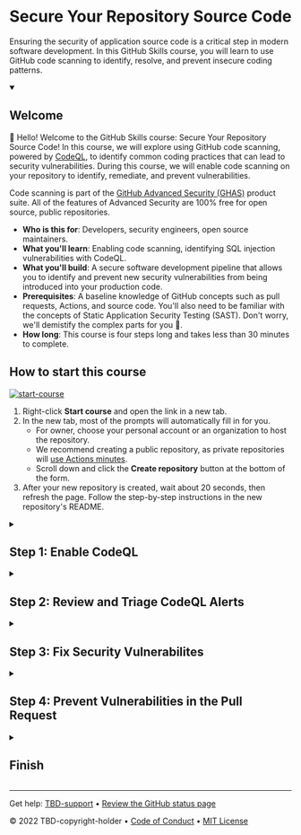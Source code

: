 <!--
  <<< Author notes: Header of the course >>>
  Read <https://skills.github.com/quickstart> for more information about how to build courses using this template.
  Include a 1280×640 image, course name in sentence case, and a concise description in emphasis.
  In your repository settings: enable template repository, add your 1280×640 social image, auto delete head branches.
  Next to "About", add description & tags; disable releases, packages, & environments.
  Add your open source license, GitHub uses the MIT license.
-->

# Secure Your Repository Source Code 

Ensuring the security of application source code is a critical step in modern software development.  In this GitHub Skills course, you will learn to use GitHub code scanning to identify, resolve, and prevent insecure coding patterns.

<!--
  <<< Author notes: Start of the course >>>
  Include start button, a note about Actions minutes,
  and tell the learner why they should take the course.
  Each step should be wrapped in <details>/<summary>, with an `id` set.
  The start <details> should have `open` as well.
  Do not use quotes on the <details> tag attributes.
-->

<details id=0 open>
<summary><h2>Welcome</h2></summary>

👋 Hello!  Welcome to the GitHub Skills course: Secure Your Repository Source Code!  In this course, we will explore using GitHub code scanning, powered by [CodeQL](https://codeql.github.com/), to identify common coding practices that can lead to security vulnerabilities.  During this course, we will enable code scanning on your repository to identify, remediate, and prevent vulnerabilities.
  
Code scanning is part of the [GitHub Advanced Security (GHAS)](https://docs.github.com/en/get-started/learning-about-github/about-github-advanced-security) product suite.  All of the features of Advanced Security are 100% free for open source, public repositories.

- **Who is this for**: Developers, security engineers, open source maintainers.
- **What you'll learn**: Enabling code scanning, identifying SQL injection vulnerabilities with CodeQL.
- **What you'll build**: A secure software development pipeline that allows you to identify and prevent new security vulnerabilities from being introduced into your production code.
- **Prerequisites**: A baseline knowledge of GitHub concepts such as pull requests, Actions, and source code.  You'll also need to be familiar with the concepts of Static Application Security Testing (SAST).  Don't worry, we'll demistify the complex parts for you 🙂.
- **How long**: This course is four steps long and takes less than 30 minutes to complete.

## How to start this course

<!-- For start course, run in JavaScript:
'https://github.com/new?' + new URLSearchParams({
  template_owner: 'TBD-organization',
  template_name: 'TBD-course-name',
  owner: '@me',
  name: 'TBD-organization-TBD-course-name',
  description: 'My clone repository',
  visibility: 'public',
}).toString()
-->

[![start-course](https://user-images.githubusercontent.com/1221423/235727646-4a590299-ffe5-480d-8cd5-8194ea184546.svg)](TBD-generate)

1. Right-click **Start course** and open the link in a new tab.
2. In the new tab, most of the prompts will automatically fill in for you.
   - For owner, choose your personal account or an organization to host the repository.
   - We recommend creating a public repository, as private repositories will [use Actions minutes](https://docs.github.com/en/billing/managing-billing-for-github-actions/about-billing-for-github-actions).
   - Scroll down and click the **Create repository** button at the bottom of the form.
3. After your new repository is created, wait about 20 seconds, then refresh the page. Follow the step-by-step instructions in the new repository's README.

</details>

<!--
  <<< Author notes: Step 1 >>>
  Choose 3-5 steps for your course.
  The first step is always the hardest, so pick something easy!
  Link to docs.github.com for further explanations.
  Encourage users to open new tabs for steps!
  TBD-step-1-notes.
-->

<details id=1>
<summary><h2>Step 1: Enable CodeQL</h2></summary>

👋 Hello! Welcome to the GitHub Skills course: Secure Your Repository Source Code! 

Let's get started!  

In this first step, we'll be learning more about CodeQL and how to use it to secure your source code. 

**What is GitHub code scanning**: [Code scanning](https://docs.github.com/en/code-security/code-scanning/automatically-scanning-your-code-for-vulnerabilities-and-errors/about-code-scanning) is a capability that allows development teams to integrate security testing tools into the software development process.  This is done using GitHub Actions.  With code scanning, you can integrate many different types of tools including SAST, container, and infrastructure as code security tools.

**What is CodeQL**: [CodeQL](https://docs.github.com/en/code-security/code-scanning/automatically-scanning-your-code-for-vulnerabilities-and-errors/about-code-scanning-with-codeql) is a static analysis testing tool created by the team at GitHub.  CodeQL is a deep semantic analysis tool that helps you identify security weaknesses such as SQL injection, cross-site scripting, and code injection issues.  

### :keyboard: Activity: Enable code scanning with CodeQL

1. Open a new browser tab, and work on the steps in your second tab while you read the instructions in this tab.
2. Navigate the to **settings** tab at the top of your repository.
3. Inside the repository settings page navigate to **Code security and analysis** in the left-hand navigation, under the **Security** heading
4. Scroll down to the section titled **Code scanning**.  Here we will configure the CodeQL analysis.  There are two sections, "CodeQL analysis" and "Other tools"  for now we will focus on CodeQL analysis.  Feel free to browse the other code scanning tool integrations by choosing "Explore other workflows".  We're not going to set up any other tools in this course, though. 
5. Select the **Set up** dropdown and choose **Default**
  <img width="837" alt="image" src="https://github.com/leftrightleft/enable-code-scanning/assets/4910518/c539dc7a-0c94-4137-b17f-18f965039165">

6. Let's take a look at the config options in the modal:
  - **Languages to analyze:** These are the languages that will be scanned by CodeQL.  In this case, it's `Python`.  
  - **Query suites:** CodeQL [queries](https://docs.github.com/en/code-security/code-scanning/automatically-scanning-your-code-for-vulnerabilities-and-errors/about-code-scanning-with-codeql#about-codeql-queries) are packaged in bundles called "suites".  This section allows you to choose which query suite to use.  We'll leave this set as **Default** for this exercise
  - **Events:** This section tells CodeQL when to scan.  In this case, it's set to scan on any pull request to the `main` branch.
   <img width="903" alt="image" src="https://github.com/leftrightleft/enable-code-scanning/assets/4910518/516b6b43-e172-4324-86e9-21c4a74ca610">

7. Press **Enable CodeQL**
8. Wait about 20 seconds then refresh this page for the next step.

</details>

<!--
  <<< Author notes: Step 2 >>>
  Start this step by acknowledging the previous step.
  Define terms and link to docs.github.com.
  TBD-step-2-notes.
-->

<details id=2>
<summary><h2>Step 2: Review and Triage CodeQL Alerts</h2></summary>

_Way to go! You got CodeQL running! :tada:_

In this exercise, we'll review the CodeQL findings and understand how to triage the alerts.  We have 4 activities we'll accomplish in this step:
  1. View the CodeQL alerts
  2. Review an alert
  3. Close an alert
  4. Create a GitHub issue to track an alert
  
**What is CWE**: CWE stands for Common Weakenss Enumeration.  You can think of it as a way to describe and categorize security issues in application source code.  More information on CWEs is available in this [wikipedia article](https://en.wikipedia.org/wiki/Common_Weakness_Enumeration)

### :keyboard: Activity 1: View all CodeQL Alerts

In this activity, we will view the CodeQL findings in the Security page of your repository.  The Security page is where all security related information is displayed. 
1. Navigate to the **Security** tab in the top navigation bar of your repository **ProTip**: do this in a new tab
  
  ![image](https://github.com/leftrightleft/enable-code-scanning/assets/4910518/b9d39c6c-34a7-45e8-8a84-ccfe89f9ac65)
  
2. Select **Code scanning** under the "Vulnerability alerts" heading in left-side navigation bar
3. This screen will contain all the vulnerabilities identified by CodeQL inside this repository's codebase.  Explore the different filters and search capabilities in this page.  These filtering capabilities become very helpful when you're working with many findings!


### :keyboard: Activity 2: Review an Alert
In this activity, we will work through a CodeQL alert.  We'll understand how to view the data-flow of the vulnerability, understand what part of the code the alert impacts, and learn how to get more information about the alert.  There are no changes in this activity, we're just working through the alert UI. 

* **Alert status:** This section shows the current alert status (open or closed), as well as which branch this alert was found in and when it was found
  
  ![image](https://github.com/leftrightleft/enable-code-scanning/assets/4910518/5c34e1ac-d7ab-47b4-a83a-4a86a473cb9b)

* **Location information:**  This section describes which part of the code is vulnerable.  
  
  ![image](https://github.com/leftrightleft/enable-code-scanning/assets/4910518/b402aef6-ca19-491b-a2a0-1d402106e64f)
  
* **Paths:** Feel free to click on **Show paths** to get more insights into the alert's data-flow.  The modal that opens up is very helpful in understanding where the user input (we call that a source) flows through the application until it's acted on (we call this the sink).  This modal helps to understand the flow of data through your application
  
* **Recommendations:** This section includes some more very useful information.  In the top bar, you can see the tool (CodeQL in this case), Rule ID, and even view the CodeQL query used to find this vulnerabilitiy.  You can view the query by clicking **View source**.  Additionally, this pane includes recommendations for fixing this vulnerability.  Click **Show more** to view the full recommendation
  ![image](https://github.com/leftrightleft/enable-code-scanning/assets/4910518/fc149d1f-6593-4f6f-9f3c-e3b64b4bd2ab)

* **Audit trail:** The audit trail section of the alert shows the history of the alert.  As users mark a finding as closed, or fix a finding in code, we track those changes here
  ![image](https://github.com/leftrightleft/enable-code-scanning/assets/4910518/6cc9e07e-c32c-4868-a4c3-0fb97544ea3f)

* **Alert tirage:** To triage an alert, or open a new issue, you will use these buttons.  Don't do anything yet 😄. We'll get into these buttons in a moment!
  
  ![image](https://github.com/leftrightleft/enable-code-scanning/assets/4910518/604e4812-eaa3-4732-8520-00fae0ea68cd)

* **Additional info:** Finally, the right-side panel contains information such as tags, CWE information, and the severity of the alert
  ![image](https://github.com/leftrightleft/enable-code-scanning/assets/4910518/eecd7776-1dfc-4d40-856b-0a7a1a81f653)


### :keyboard: Activity 3: Close an Alert
Now that we're familiar with the alert layout, let's work through the process of closing one!

1. Inside the same alert you just opened, click the **Dismiss alert** button, then choose any reason for dismissal, and add a short note.
2. Click **Dismiss alert**
  ![image](https://github.com/leftrightleft/enable-code-scanning/assets/4910518/5eb98ae6-2bb2-4ebd-a302-a30cb4e058c8)

3. At this point, the alert will change state to closed.  You also see that the change you made has been added to the audit trail at the bottom of the alert
4. Navigate back to **Security** > **Code scanning alerts**.  You'll see that you only have 1 alert listed.
5. Click **1 Closed**.  This will bring you to the closed alerts where you can view the alert you just closed
  ![image](https://github.com/leftrightleft/enable-code-scanning/assets/4910518/9842b7b7-d6fe-4755-83dc-048425dc55ce)

6. Feel free to reopen the alert by opening it, then selecting **Reopen alert**

### :keyboard: Activity 4: Create a GitHub Issue for an Alert
This last step will show you how to create a GitHub Issue to track the work that goes into resolving a vulnerability.  Issues are nice because they can provide a location to collaborate on a security problem, the same way we would a traditional software bug.  Additionally, issues can be assigned to people or teams.
  
1. Open one of the open alerts that CodeQL originally found.  
2. Click the green **Create issue** button at the top right of the alert.  TIP: If you don't see this button, you might be working in a closed alert.  Try with an alert that's currently open
  
  ![image](https://github.com/leftrightleft/enable-code-scanning/assets/4910518/a446baf6-18e5-442d-b0fc-8e4110e422dd)

3. A new issue creation page will open.  You don't need to make any changes in this page, but feel free to add additional information.  
4. Click **Submit new issue**
5. View the issue you just created by clicking **Issues** in the top navigation bar of your repository. Your issue will be listed in that page. 
6. Wait about 20 seconds then refresh this page for the next step.
  
</details>

<!--
  <<< Author notes: Step 3 >>>
  Start this step by acknowledging the previous step.
  Define terms and link to docs.github.com.
  TBD-step-3-notes.
-->

<details id=3>
<summary><h2>Step 3: Fix Security Vulnerabilites</h2></summary>

_Nice work finishing Step 2: Reviewing and Triaging CodeQL Alerts :sparkles:_
  
In this step, we will work to fix the existing security vulnerabilities already identified by CodeQL.  Remember, at this point we have introduced CodeQL into our repository and had it scan the existing code.  The vulnerabilities it found are real-world issues and they need to be fixed!  We'll fix this issue by editing the `/server/routes.py` file.  

### :keyboard: Activity 1: Review alerts
This step is important!  Before we fix these alerts, we need to make sure the alerts are still open.  We'll also need to get some information on which files we need to fix, and how best to fix these issues.

1. Navigate to your code scanning alerts page: **Security** > **Code scanning**
1. You should see 2 alerts listed as Open. If any of the alerts are listed as **Closed**, open the alert page and choose **Reopen alert**
![image](https://github.com/leftrightleft/enable-code-scanning/assets/4910518/c9d9f1b7-5f17-423c-8b43-81e8912aaf9c)

Now that both of these alerts are back to an "Open" state, we can come up with a plan to fix them.  If you look at the alerts, they are both calling out one specific file containing the issues: `server/routes.py`.  The issue is in how we're crafting the SQL query for the database.  These queries are vulnerable to SQL injection attacks.  We need to get these SQL statements re-written more securely.  
  
If you expand the **More info** section at the bottom of the alert, there are very clear suggestions to fix this query.  We're going to implement those suggestions in the next activity.

### :keyboard: Activity 2: Edit routes.py
Now that we know where the issues exist and how to fix them, we're going to modify the file `routes.py` to fix the problems.  Again, you'll want to do these next steps in a separate browser window or tab.
  
1. In the **Code** pane, click on the folder named `server`, then click on the file named `routes.py`.  The code view page will open.
  
  ![image](https://github.com/leftrightleft/enable-code-scanning/assets/4910518/2af87da0-b39a-469c-ab37-d3121660978e)
  
2. Click the edit button
  
  ![image](https://github.com/leftrightleft/enable-code-scanning/assets/4910518/ac53e02c-a169-439f-b04a-37c36048514d)
  
3. Edit line 16 by highlighting the SQL statement and replace it with this text: `"SELECT * FROM books WHERE name LIKE %s", name`.  Your page should look like this:
  
  ![image](https://github.com/leftrightleft/enable-code-scanning/assets/4910518/0513c535-a4a1-4be4-b7e0-efb0ed49827e)
  
4. Next we're going to edit line 22.  We'll replace the SQL statement with this text: `"SELECT * FROM books WHERE author LIKE %s", author`
  
  ![image](https://github.com/leftrightleft/enable-code-scanning/assets/4910518/a5f7b863-aa06-4302-846b-82af27f1fa84)
  
5. Select **Commit changes...** from the top right 
  
  ![image](https://github.com/leftrightleft/enable-code-scanning/assets/4910518/daffc4b7-b137-4441-92c6-6e65bfd654d4)
  
6. The "Propose changes" window will pop up.  Leave the defaults configured, and choose **Commit changes**

9. Now that the code has been committed into your main branch, CodeQL will initiate a new scan. Check the status of that scan by navigating to **Actions** then choose the **CodeQL** action.  Once the scan job completes, Actions will display a green check next to the last run

10. Once that CodeQL scan is done, navigate to **Security** > **Code scanning** to see the alerts.  You should have 0 open alerts and 2 closed alerts 🎉.  Feel free to review the closed alerts, especially the audit trail.  

11. Wait about 20 seconds then refresh this page for the next step.
  
</details>

<!--
  <<< Author notes: Step 4 >>>
  Start this step by acknowledging the previous step.
  Define terms and link to docs.github.com.
  TBD-step-4-notes.
-->

<details id=4>
<summary><h2>Step 4: Prevent Vulnerabilities in the Pull Request</h2></summary>

_Nicely done!  You finished Step 3: Fix Security Vulnerabilites! :partying_face:_

Way to go!  You made it this far.  We're almost done! The last step is to test out the pull request integration with CodeQL.  In this step, we will be adding a vulnerability back into the `routes.py` file to trigger an alert for a SQL injection vulnerability.  This is going to be the same issue we saw originally.  
  
The goal here is to understand what developers experience when a new vulnerability is found.  
  
We will edit the `routes.py` file, edit the SQL statement to make it insecure, commit that code, create a pull request to merge that insecure code into the main branch, then experience the alert inside the pull request. 
  
Let's get started 👍

**What is pull request**: A pull request (PR) is a utility available in GitHub that allows new code to be reviewed before being "merged" with the main code in the repository.  This method allows multiple people to work on the same code at the same time.  For more information, check out the GitHub Skills course [Introduction to GitHub](https://github.com/skills/introduction-to-github)

**What is branch**: A branch is a separate copy of the code inside our repository.  Branches allow developers to work on a different copy of the code, separate from the main branch.  For more information see the GitHub docs: [About branches](https://docs.github.com/en/pull-requests/collaborating-with-pull-requests/proposing-changes-to-your-work-with-pull-requests/about-branches#).

### :keyboard: Activity: Edit `routes.py` and create a new pull request

In this first activity, we'll introduce the same insecure SQL statement from before to the `routes.py` file.  Once we update the file, we'll commit it to a new branch, then create a pull request.

  1. In the **Code** pane, click on the folder named `server`, then click on the file named `routes.py`.  The code view page will open.
  ![image](https://github.com/leftrightleft/enable-code-scanning/assets/4910518/2af87da0-b39a-469c-ab37-d3121660978e)
  
  2. Click the edit button
  <img width="700" alt="image" src="https://github.com/leftrightleft/enable-code-scanning/assets/4910518/ac53e02c-a169-439f-b04a-37c36048514d">
  
  3. Edit line 16 by highlighting the SQL statement and replace it with this text: `"SELECT * FROM books WHERE name LIKE '%" + name + "%'"`.  Your page should look like this:
  ![image](https://github.com/leftrightleft/enable-code-scanning/assets/4910518/dd460da6-5097-45e4-b949-36f62b0c45e0)

  4. Select **Commit changes** from the top right 
  ![image](https://github.com/leftrightleft/enable-code-scanning/assets/4910518/daffc4b7-b137-4441-92c6-6e65bfd654d4)
  
  5. The "Propose changes" window will open.  This time, you're going to select the radio button next to **Create a new branch**.  You can create a new name for this branch, or leave it the default suggestion.
  ![image](https://github.com/leftrightleft/enable-code-scanning/assets/4910518/62586097-2099-4f24-b7f6-30509933db2e)

  6. Click **Propose changes**.  This opens a new pull request
  7. in the "Open a pull request" window, click **Create pull request**
  

### :keyboard: Activity: Review pull request

At this point, we've edited the file `routes.py` with our vulnerable code, committed those changes to our new branch, and created a pull request to merge the new branch into our `main` branch.  This is the exact same set of steps a developer would take as they introduce new, vulnerable code into a repository.  
  
Now, let's work through the pull request to see what the experience is like.
  
1. In the previous activity, we created the pull request.  After creating the pull request, you were brought directly to the pull request page.  Take a look at the checks at the bottom of the pull request.  You will see a check called "Code scanning/CodeQL".  This is the CodeQL analysis job scanning the code introduced in the pull request
  
  <img width="530" alt="image" src="https://github.com/leftrightleft/enable-code-scanning/assets/4910518/ce5868ba-c0a4-4be5-9eaa-ff4b8a1ed682">

2.  Once the check is complete, you will see a new comment in the pull request from CodeQL indicating that there is a new security vulnerability; a SQL query built from user controlled data.  This is our SQL injection vulnerability
  
  <img width="1180" alt="image" src="https://github.com/leftrightleft/enable-code-scanning/assets/4910518/378bd766-ef61-4619-ab3c-bf2c8d9618d7">

3. Review the data flow paths by clicking **Show paths**
  
4. Add a comment and tag one of your friends by using their GitHub handle ex: `@username`.  This will notify them that you made a comment on the issue and maybe need their help solving the problem 😄

5. Wait about 20 seconds then refresh this page for the next step.

If this were a real-world situation, the developer would need to fix the SQL statement in their branch.  Once that occurs, the vulnerability will automatically close out.

If you would like to learn more about pull request integrations for code scanning, take a look at our documentation [here](https://docs.github.com/en/code-security/code-scanning/automatically-scanning-your-code-for-vulnerabilities-and-errors/triaging-code-scanning-alerts-in-pull-requests).

</details>

<!--
  <<< Author notes: Finish >>>
  Review what we learned, ask for feedback, provide next steps.
-->

<details id=X>
<summary><h2>Finish</h2></summary>

_Congratulations friend, you've completed this course!_ 🥇

Here's a recap of all the tasks you've accomplished in your repository:
  - Enabled CodeQL on your repository
  - CodeQL scanned the code in your repository and notified us of a couple SQL injection vulenrabilities
  - We reviewed the findings, marked the findings as closed, and explored the audit trail 
  - Fixed your code and saw that the findings automatically closed out
  - Introduced a new vulnerability
  - Created a pull request, and were notified of the vulnerability

### What's next?

- Continue your learning!  Our [code scanning documentation](https://docs.github.com/en/code-security/code-scanning/automatically-scanning-your-code-for-vulnerabilities-and-errors/about-code-scanning) is a great resource for learning more about CodeQL.
- Lern more about CodeQL.  Take a look at the [CodeQL documenation](https://codeql.github.com/docs/) site to learn about all of the features of this powerful tool.
- [We'd love to hear what you thought of this course](TBD-feedback-link).
- [Take another TBD-organization Course](https://github.com/TBD-organization).
- [Read the GitHub Getting Started docs](https://docs.github.com/en/get-started).
- To find projects to contribute to, check out [GitHub Explore](https://github.com/explore).

</details>

<!--
  <<< Author notes: Footer >>>
  Add a link to get support, GitHub status page, code of conduct, license link.
-->

---

Get help: [TBD-support](TBD-support-link) &bull; [Review the GitHub status page](https://www.githubstatus.com/)

&copy; 2022 TBD-copyright-holder &bull; [Code of Conduct](https://www.contributor-covenant.org/version/2/1/code_of_conduct/code_of_conduct.md) &bull; [MIT License](https://gh.io/mit)

